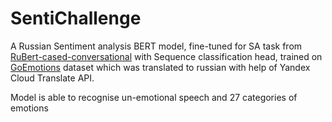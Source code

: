 # SentiChallenge

A Russian Sentiment analysis BERT model, fine-tuned for SA task from 
[RuBert-cased-conversational](https://huggingface.co/DeepPavlov/rubert-base-cased-conversational) 
with Sequence classification head, trained on [GoEmotions](https://ai.googleblog.com/2021/10/goemotions-dataset-for-fine-grained.html)
dataset which was translated to russian with help of Yandex Cloud Translate API.

Model is able to recognise un-emotional speech and 27 categories of emotions
